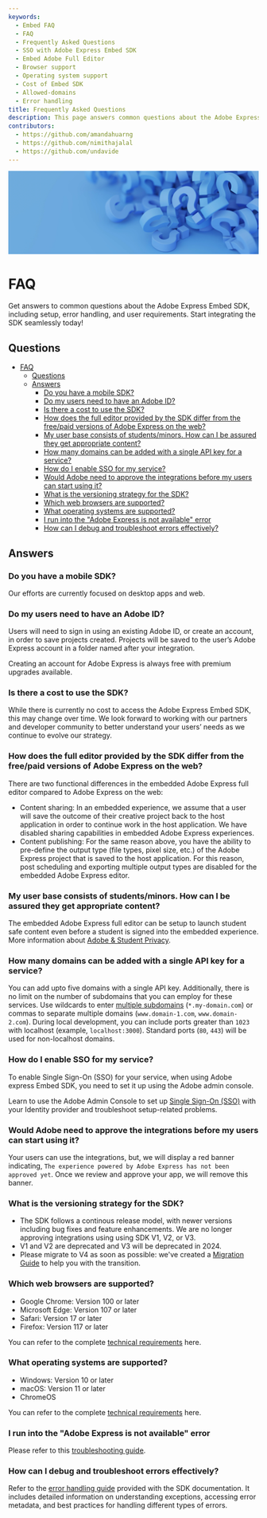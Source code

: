 ```yaml
---
keywords:
  - Embed FAQ
  - FAQ
  - Frequently Asked Questions
  - SSO with Adobe Express Embed SDK
  - Embed Adobe Full Editor
  - Browser support
  - Operating system support
  - Cost of Embed SDK
  - Allowed-domains
  - Error handling
title: Frequently Asked Questions
description: This page answers common questions about the Adobe Express Embed SDK.
contributors:
  - https://github.com/amandahuarng
  - https://github.com/nimithajalal
  - https://github.com/undavide
---
```


<HeroSimple slots="image, heading, text" background="rgb(64, 34, 138)" hideBreadcrumbNav={false}/>

![Hero image](../img/hero-image.png)

# FAQ

Get answers to common questions about the Adobe Express Embed SDK, including setup, error handling, and user requirements. Start integrating the SDK seamlessly today!

## Questions

- [FAQ](#faq)
  - [Questions](#questions)
  - [Answers](#answers)
    - [Do you have a mobile SDK?](#do-you-have-a-mobile-sdk)
    - [Do my users need to have an Adobe ID?](#do-my-users-need-to-have-an-adobe-id)
    - [Is there a cost to use the SDK?](#is-there-a-cost-to-use-the-sdk)
    - [How does the full editor provided by the SDK differ from the free/paid versions of Adobe Express on the web?](#how-does-the-full-editor-provided-by-the-sdk-differ-from-the-freepaid-versions-of-adobe-express-on-the-web)
    - [My user base consists of students/minors. How can I be assured they get appropriate content?](#my-user-base-consists-of-studentsminors-how-can-i-be-assured-they-get-appropriate-content)
    - [How many domains can be added with a single API key for a service?](#how-many-domains-can-be-added-with-a-single-api-key-for-a-service)
    - [How do I enable SSO for my service?](#how-do-i-enable-sso-for-my-service)
    - [Would Adobe need to approve the integrations before my users can start using it?](#would-adobe-need-to-approve-the-integrations-before-my-users-can-start-using-it)
    - [What is the versioning strategy for the SDK?](#what-is-the-versioning-strategy-for-the-sdk)
    - [Which web browsers are supported?](#which-web-browsers-are-supported)
    - [What operating systems are supported?](#what-operating-systems-are-supported)
    - [I run into the "Adobe Express is not available" error](#i-run-into-the-adobe-express-is-not-available-error)
    - [How can I debug and troubleshoot errors effectively?](#how-can-i-debug-and-troubleshoot-errors-effectively)

## Answers

### Do you have a mobile SDK?

Our efforts are currently focused on desktop apps and web.

### Do my users need to have an Adobe ID?

Users will need to sign in using an existing Adobe ID, or create an account, in order to save projects created. Projects will be saved to the user’s Adobe Express account in a folder named after your integration.

Creating an account for Adobe Express is always free with premium upgrades available.

### Is there a cost to use the SDK?

While there is currently no cost to access the Adobe Express Embed SDK, this may change over time. We look forward to working with our partners and developer community to better understand your users’ needs as we continue to evolve our strategy.

### How does the full editor provided by the SDK differ from the free/paid versions of Adobe Express on the web?

There are two functional differences in the embedded Adobe Express full editor compared to Adobe Express on the web:

- Content sharing: In an embedded experience, we assume that a user will save the outcome of their creative project back to the host application in order to continue work in the host application. We have disabled sharing capabilities in embedded Adobe Express experiences.
- Content publishing: For the same reason above, you have the ability to pre-define the output type (file types, pixel size, etc.) of the Adobe Express project that is saved to the host application. For this reason, post scheduling and exporting multiple output types are disabled for the embedded Adobe Express editor.

### My user base consists of students/minors. How can I be assured they get appropriate content?

The embedded Adobe Express full editor can be setup to launch student safe content even before a student is signed into the embedded experience. More information about [Adobe & Student Privacy](https://www.adobe.com/privacy/student-policy.html).

### How many domains can be added with a single API key for a service?

You can add upto five domains with a single API key. Additionally, there is no limit on the number of subdomains that you can employ for these services. Use wildcards to enter [multiple subdomains](../express-unavailable-error.md#wrong-domain-or-port) (`*.my-domain.com`) or commas to separate multiple domains (`www.domain-1.com`, `www.domain-2.com`). During local development, you can include ports greater than `1023` with localhost (example, `localhost:3000`). Standard ports (`80`, `443`) will be used for non-localhost domains.

### How do I enable SSO for my service?

To enable Single Sign-On (SSO) for your service, when using Adobe express Embed SDK, you need to set it up using the Adobe admin console.

Learn to use the Adobe Admin Console to set up [Single Sign-On (SSO)](https://helpx.adobe.com/in/enterprise/using/sso-overview.html) with your Identity provider and troubleshoot setup-related problems.

### Would Adobe need to approve the integrations before my users can start using it?

Your users can use the integrations, but, we will display a red banner indicating, `The experience powered by Adobe Express has not been approved yet`. Once we review and approve your app, we will remove this banner.

### What is the versioning strategy for the SDK?

- The SDK follows a continous release model, with newer versions including bug fixes and feature enhancements. We are no longer approving integrations using using SDK V1, V2, or V3.
- V1 and V2 are deprecated and V3 will be deprecated in 2024.
- Please migrate to V4 as soon as possible: we've created a [Migration Guide](../../concepts/migration-v3-v4.md) to help you with the transition.

### Which web browsers are supported?

- Google Chrome: Version 100 or later
- Microsoft Edge: Version 107 or later
- Safari: Version 17 or later
- Firefox: Version 117 or later

You can refer to the complete [technical requirements](../../quickstart/technical-requirements.md) here.

### What operating systems are supported?

- Windows: Version 10 or later
- macOS: Version 11 or later
- ChromeOS

You can refer to the complete [technical requirements](../../quickstart/technical-requirements.md) here.

### I run into the "Adobe Express is not available" error

Please refer to this [troubleshooting guide](../express-unavailable-error.md).

### How can I debug and troubleshoot errors effectively?

Refer to the [error handling guide](../../concepts/error-handling.md) provided with the SDK documentation. It includes detailed information on understanding exceptions, accessing error metadata, and best practices for handling different types of errors.
